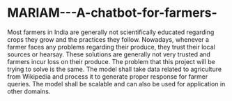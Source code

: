 # MARIAM---A-chatbot-for-farmers-
Most farmers in India are generally not scientifically educated regarding crops they grow and the practices they follow. Nowadays, whenever a farmer faces any problems regarding their produce, they trust their local sources or hearsay. These solutions are generally not very trusted and farmers incur loss on their produce. The problem that this project will be trying to solve is the same. The model shall take data related to agriculture from Wikipedia and process it to generate proper response for farmer queries. The model shall be scalable and can also be used for application in other domains.
